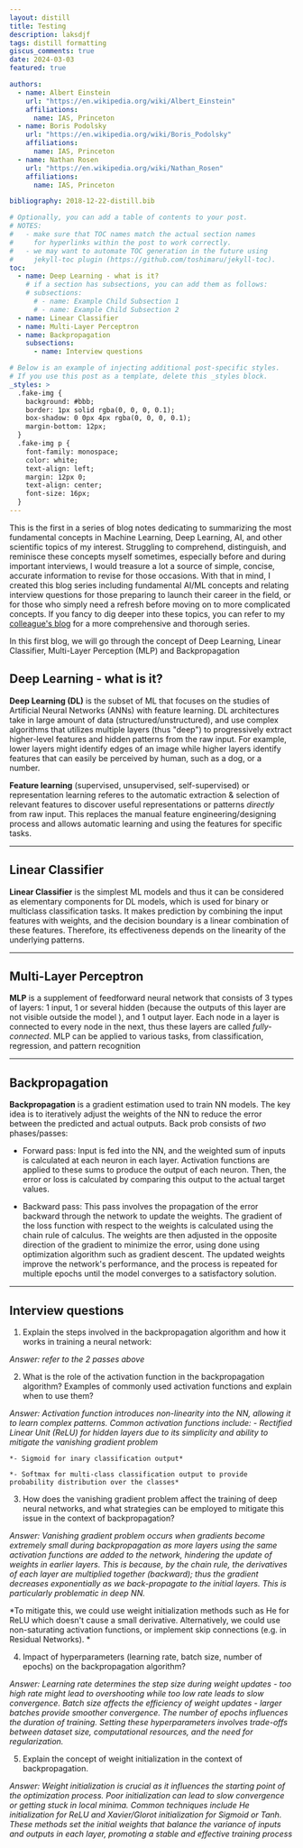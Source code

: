 ```yaml
---
layout: distill
title: Testing
description: laksdjf
tags: distill formatting
giscus_comments: true
date: 2024-03-03
featured: true

authors:
  - name: Albert Einstein
    url: "https://en.wikipedia.org/wiki/Albert_Einstein"
    affiliations:
      name: IAS, Princeton
  - name: Boris Podolsky
    url: "https://en.wikipedia.org/wiki/Boris_Podolsky"
    affiliations:
      name: IAS, Princeton
  - name: Nathan Rosen
    url: "https://en.wikipedia.org/wiki/Nathan_Rosen"
    affiliations:
      name: IAS, Princeton

bibliography: 2018-12-22-distill.bib

# Optionally, you can add a table of contents to your post.
# NOTES:
#   - make sure that TOC names match the actual section names
#     for hyperlinks within the post to work correctly.
#   - we may want to automate TOC generation in the future using
#     jekyll-toc plugin (https://github.com/toshimaru/jekyll-toc).
toc:
  - name: Deep Learning - what is it?
    # if a section has subsections, you can add them as follows:
    # subsections:
      # - name: Example Child Subsection 1
      # - name: Example Child Subsection 2
  - name: Linear Classifier
  - name: Multi-Layer Perceptron
  - name: Backpropagation
    subsections:
      - name: Interview questions

# Below is an example of injecting additional post-specific styles.
# If you use this post as a template, delete this _styles block.
_styles: >
  .fake-img {
    background: #bbb;
    border: 1px solid rgba(0, 0, 0, 0.1);
    box-shadow: 0 0px 4px rgba(0, 0, 0, 0.1);
    margin-bottom: 12px;
  }
  .fake-img p {
    font-family: monospace;
    color: white;
    text-align: left;
    margin: 12px 0;
    text-align: center;
    font-size: 16px;
  }
---
```


This is the first in a series of blog notes dedicating to summarizing the most fundamental concepts in Machine Learning, Deep Learning, AI, and other scientific topics of my interest. Struggling to comprehend, distinguish, and reminisce these  concepts myself sometimes, especially before and during important interviews, I would treasure a lot a source of simple, concise, accurate information to revise for those occasions. With that in mind, I created this blog series including fundamental AI/ML concepts and relating interview questions for those preparing to launch their career in the field, or for those who simply need a refresh before moving on to more complicated concepts. If you fancy to dig deeper into these topics, you can refer to my [colleague's blog](https://ottovintola.github.io/blog/) for a more comprehensive and thorough series. 

In this first blog, we will go through the concept of Deep Learning, Linear Classifier, Multi-Layer Perception (MLP) and Backpropagation 


## Deep Learning - what is it?

**Deep Learning (DL)** is the subset of ML that focuses on the studies of Artificial Neural Networks (ANNs) with feature learning. DL architectures take in large amount of data (structured/unstructured), and use complex algorithms that utilizes multiple layers (thus "deep") to progressively extract higher-level features and hidden patterns from the raw input. For example, lower layers might identify edges of an image while higher layers identify features that can easily be perceived by human, such as a dog, or a number. 

**Feature learning** (supervised, unsupervised, self-supervised) or representation learning referes to the automatic extraction & selection of relevant features to discover useful representations or patterns *directly* from raw input. This replaces the manual feature engineering/designing process and allows automatic learning and using the features for specific tasks. 

---

## Linear Classifier

**Linear Classifier** is the simplest ML models and thus it can be considered as elementary components for DL models, which is used for binary or multiclass classification tasks. It makes prediction by combining the input features with weights, and the decision boundary is a linear combination of these features. Therefore, its effectiveness depends on the linearity of the underlying patterns. 

---

## Multi-Layer Perceptron

**MLP** is a supplement of feedforward neural network that consists of 3 types of layers: 1 input, 1 or several hidden (because the outputs of this layer are not visible outside the model ), and 1 output layer. Each node in a layer is connected to every node in the next, thus these layers are called *fully-connected*. MLP can be applied to various tasks, from classification, regression, and pattern recognition

---

## Backpropagation

**Backpropagation** is a gradient estimation used to train NN models. The key idea is to iteratively adjust the weights of the NN to reduce the error between the predicted and actual outputs. Back prob consists of *two* phases/passes:

- Forward pass: Input is fed into the NN, and the weighted sum of inputs is calculated at each neuron in each layer. Activation functions are applied to these sums to produce the output of each neuron. Then, the error or loss is calculated by comparing this output to the actual target values.  

- Backward pass: This pass involves the propagation of the error backward through the network to update the weights. The gradient of the loss function with respect to the weights is calculated using the chain rule of calculus. The weights are then adjusted in the opposite direction of the gradient to minimize the error, using done using optimization algorithm such as gradient descent. The updated weights improve the network's performance, and the process is repeated for multiple epochs until the model converges to a satisfactory solution. 

---

## Interview questions 

1. Explain the steps involved in the backpropagation algorithm and how it works in training a neural network:

  *Answer: refer to the 2 passes above*

2. What is the role of the activation function in the backpropagation algorithm? Examples of commonly used activation functions and explain when to use them?

  *Answer: Activation function introduces non-linearity into the NN, allowing it to learn complex patterns. Common activation functions include:*
    *- Rectified Linear Unit (ReLU) for hidden layers due to its simplicity and ability to mitigate the vanishing gradient problem*

    *- Sigmoid for inary classification output*

    *- Softmax for multi-class classification output to provide probability distribution over the classes*

3. How does the vanishing gradient problem affect the training of deep neural networks, and what strategies can be employed to mitigate this issue in the context of backpropagation?

  *Answer: Vanishing gradient problem occurs when gradients become extremely small during backpropagation as more layers using the same activation functions are added to the network, hindering the update of weights in earlier layers. This is because, by the chain rule, the derivatives of each layer are multiplied together (backward); thus the gradient decreases exponentially as we back-propagate to the initial layers. This is particularly problematic in deep NN.*

  *To mitigate this, we could use weight initialization methods such as He for ReLU which doesn't cause a small derivative. Alternatively, we could use non-saturating activation functions, or implement skip connections (e.g. in Residual Networks). *

4. Impact of hyperparameters (learning rate, batch size, number of epochs) on the backpropagation algorithm?

  *Answer: Learning rate determines the step size during weight updates - too high rate might lead to overshooting while too low rate leads to slow convergence. Batch size affects the efficiency of weight updates - larger batches provide smoother convergence. The number of epochs influences the duration of training. Setting these hyperparameters involves trade-offs between dataset size, computational resources, and the need for regularization.*

5. Explain the concept of weight initialization in the context of backpropagation. 

  *Answer: Weight initialization is crucial as it influences the starting point of the optimization process. Poor initialization can lead to slow convergence or getting stuck in local minima. Common techniques include He initialization for ReLU and Xavier/Glorot initialization for Sigmoid or Tanh. These methods set the initial weights that balance the variance of inputs and outputs in each layer, promoting a stable and effective training process*
